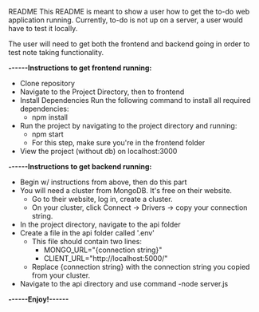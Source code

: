 README
This README is meant to show a user how to get the to-do web application running. 
Currently, to-do is not up on a server, a user would have to test it locally.

The user will need to get both the frontend and backend going in order to test note taking functionality.

**------Instructions to get frontend running:**

  * Clone repository
  * Navigate to the Project Directory, then to frontend
  * Install Dependencies
    Run the following command to install all required dependencies:
    - npm install
  * Run the project by navigating to the project directory and running: 
    - npm start
    - For this step, make sure you're in the frontend folder
  * View the project (without db) on localhost:3000

**------Instructions to get backend running:**

  * Begin w/ instructions from above, then do this part
  * You will need a cluster from MongoDB. It's free on their website.
    - Go to their website, log in, create a cluster.
    - On your cluster, click Connect -> Drivers -> copy your connection string.
  * In the project directory, navigate to the api folder
  * Create a file in the api folder called '.env'
    - This file should contain two lines:
      * MONGO_URL="{connection string}"
      * CLIENT_URL="http://localhost:5000/"
    - Replace {connection string} with the connection string you copied from your cluster.
  * Navigate to the api directory and use command
    -node server.js

**------Enjoy!------**
